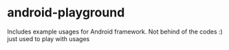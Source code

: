 # android-playground
Includes example usages for Android framework. Not behind of the codes :) just used to play with usages
